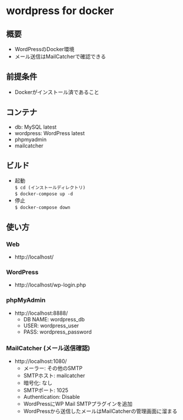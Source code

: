 # wordpress for docker

## 概要

* WordPressのDocker環境
* メール送信はMailCatcherで確認できる

## 前提条件
* Dockerがインストール済であること  

## コンテナ

* db: MySQL latest
* wordpress: WordPress latest
* phpmyadmin
* mailcatcher

## ビルド

* 起動  
`$ cd (インストールディレクトリ)`  
`$ docker-compose up -d`  
* 停止  
`$ docker-compose down`  

## 使い方

### Web
* http://localhost/

### WordPress
* http://localhost/wp-login.php

### phpMyAdmin
* http://localhost:8888/  
  * DB NAME: wordpress_db
  * USER: wordpress_user
  * PASS: wordpress_password

### MailCatcher (メール送信確認)
* http://localhost:1080/  
  * メーラー: その他のSMTP
  * SMTPホスト: mailcatcher
  * 暗号化: なし
  * SMTPポート: 1025
  * Authentication: Disable
  * WordPressにWP Mail SMTPプラグインを追加
  * WordPressから送信したメールはMailCatcherの管理画面に溜まる  
